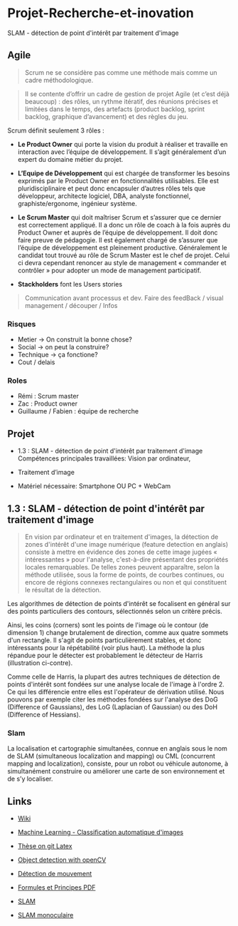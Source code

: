 # Projet-Recherche-et-inovation
SLAM - détection de point d'intérêt par traitement d'image


## Agile

>Scrum ne se considère pas comme une méthode mais comme un cadre méthodologique.
	
>Il se contente d’offrir un cadre de gestion de projet Agile (et c’est déjà beaucoup) : des rôles, un rythme itératif, des réunions précises et limitées dans le temps, des artefacts (product backlog, sprint backlog, graphique d’avancement) et des règles du jeu.


Scrum définit seulement 3 rôles :

- **Le Product Owner** qui porte la vision du produit à réaliser et travaille en interaction avec l’équipe de développement. Il s’agit généralement d’un expert du domaine métier du projet.

- **L’Equipe de Développement** qui est chargée de transformer les besoins exprimés par le Product Owner en fonctionnalités utilisables. Elle est pluridisciplinaire et peut donc encapsuler d’autres rôles tels que développeur, architecte logiciel, DBA, analyste fonctionnel, graphiste/ergonome, ingénieur système.

- **Le Scrum Master** qui doit maîtriser Scrum et s’assurer que ce dernier est correctement appliqué. Il a donc un rôle de coach à la fois auprès du Product Owner et auprès de l’équipe de développement. Il doit donc faire preuve de pédagogie. Il est également chargé de s’assurer que l’équipe de développement est pleinement productive. Généralement le candidat tout trouvé au rôle de Scrum Master est le chef de projet. Celui ci devra cependant renoncer au style de management « commander et contrôler » pour adopter un mode de management participatif.

- **Stackholders** font les Users stories

> Communication avant processus et dev. Faire des feedBack / visual management / découper / Infos


### Risques
- Metier -> On construit la bonne chose?
- Social -> on peut la construire?
- Technique -> ça fonctione?
- Cout / delais

### Roles

- Rémi : Scrum master
- Zac : Product owner
- Guillaume / Fabien : équipe de recherche

## Projet
- 1.3 : SLAM - détection de point d'intérêt par traitement d'image
Compétences principales travaillées: Vision par ordinateur, 

- Traitement d’image

- Matériel nécessaire: Smartphone OU PC + WebCam

## 1.3 : SLAM - détection de point d'intérêt par traitement d'image

>En vision par ordinateur et en traitement d'images, la détection de zones d'intérêt d'une image numérique (feature detection en anglais) consiste à mettre en évidence des zones de cette image jugées « intéressantes » pour l'analyse, c'est-à-dire présentant des propriétés locales remarquables. De telles zones peuvent apparaître, selon la méthode utilisée, sous la forme de points, de courbes continues, ou encore de régions connexes rectangulaires ou non et qui constituent le résultat de la détection.

Les algorithmes de détection de points d'intérêt se focalisent en général sur des points particuliers des contours, sélectionnés selon un critère précis.

Ainsi, les coins (corners) sont les points de l'image où le contour (de dimension 1) change brutalement de direction, comme aux quatre sommets d'un rectangle. Il s'agit de points particulièrement stables, et donc intéressants pour la répétabilité (voir plus haut). La méthode la plus répandue pour le détecter est probablement le détecteur de Harris (illustration ci-contre).

Comme celle de Harris, la plupart des autres techniques de détection de points d'intérêt sont fondées sur une analyse locale de l'image à l'ordre 2. Ce qui les différencie entre elles est l'opérateur de dérivation utilisé. Nous pouvons par exemple citer les méthodes fondées sur l'analyse des DoG (Difference of Gaussians), des LoG (Laplacian of Gaussian) ou des DoH (Difference of Hessians).

### Slam
La localisation et cartographie simultanées, connue en anglais sous le nom de SLAM (simultaneous localization and mapping) ou CML (concurrent mapping and localization), consiste, pour un robot ou véhicule autonome, à simultanément construire ou améliorer une carte de son environnement et de s’y localiser.

## Links

- [Wiki](https://fr.wikipedia.org/wiki/D%C3%A9tection_de_zones_d%27int%C3%A9r%C3%AAt#:~:text=En%20vision%20par%20ordinateur%20et,pr%C3%A9sentant%20des%20propri%C3%A9t%C3%A9s%20locales%20remarquables.)

- [Machine Learning - Classification automatique d'images](https://github.com/CEREMA/dtermed.ML_bati_non-bati)

- [Thèse on git Latex](https://github.com/blefaudeux/phd_thesis/tree/7f5ecfb382fb1d06e09aac2d3fbe48061a57039d/Chapter3)

- [Object detection with openCV](https://www.pyimagesearch.com/2017/09/11/object-detection-with-deep-learning-and-opencv/)

- [Détection de mouvement](https://www.labri.fr/projet/AIV/analyseinterpretation.php)

- [Formules et Principes PDF](http://devernay.free.fr/cours/vision/pdf/c4.pdf)

- [SLAM](https://fr.wikipedia.org/wiki/Cartographie_et_localisation_simultan%C3%A9es)

- [SLAM monoculaire](https://www.ensta-bretagne.fr/jaulin/rapport_pfe_amine_ouadrhiri.pdf)